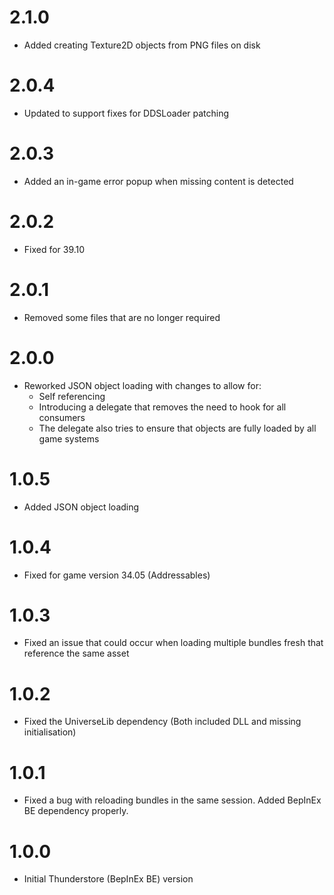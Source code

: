 # 2.1.0

* Added creating Texture2D objects from PNG files on disk

# 2.0.4

* Updated to support fixes for DDSLoader patching

# 2.0.3

* Added an in-game error popup when missing content is detected

# 2.0.2

* Fixed for 39.10

# 2.0.1

* Removed some files that are no longer required

# 2.0.0

* Reworked JSON object loading with changes to allow for:
  * Self referencing
  * Introducing a delegate that removes the need to hook for all consumers
  * The delegate also tries to ensure that objects are fully loaded by all game systems

# 1.0.5

* Added JSON object loading

# 1.0.4

* Fixed for game version 34.05 (Addressables)

# 1.0.3

* Fixed an issue that could occur when loading multiple bundles fresh that reference the same asset

# 1.0.2

* Fixed the UniverseLib dependency (Both included DLL and missing initialisation)

# 1.0.1

* Fixed a bug with reloading bundles in the same session. Added BepInEx BE dependency properly.

# 1.0.0

* Initial Thunderstore (BepInEx BE) version